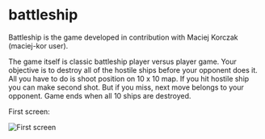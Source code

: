 # battleship
Battleship is the game developed in contribution with Maciej Korczak (maciej-kor user).

The game itself is classic battleship player versus player game. Your objective is to destroy all of the hostile ships before
your opponent does it. All you have to do is shoot position on 10 x 10 map. If you hit hostile ship you can make second shot.
But if you miss, next move belongs to your opponent. Game ends when all 10 ships are destroyed.

First screen:

![First screen](battleship/src/main/resources/view/screen/startPanel.jpg?raw=true "Starting Screen")
